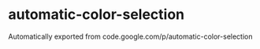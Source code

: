 # automatic-color-selection
Automatically exported from code.google.com/p/automatic-color-selection
